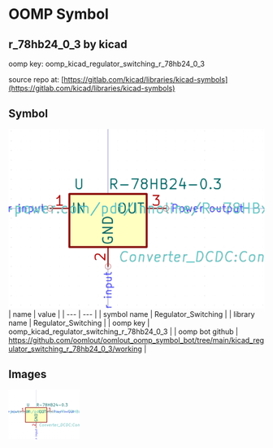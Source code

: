# OOMP Symbol  
## r_78hb24_0_3  by kicad  
  
oomp key: oomp_kicad_regulator_switching_r_78hb24_0_3  
  
source repo at: [https://gitlab.com/kicad/libraries/kicad-symbols](https://gitlab.com/kicad/libraries/kicad-symbols)  
## Symbol  
  
[![working.png](working_600.png)](working.png)  
| name | value | 
| --- | --- | 
| symbol name | Regulator_Switching | 
| library name | Regulator_Switching | 
| oomp key | oomp_kicad_regulator_switching_r_78hb24_0_3 | 
| oomp bot github | https://github.com/oomlout/oomlout_oomp_symbol_bot/tree/main/kicad_regulator_switching_r_78hb24_0_3/working | 
## Images  
  
[![working.png](working_140.png)](working.png)  
